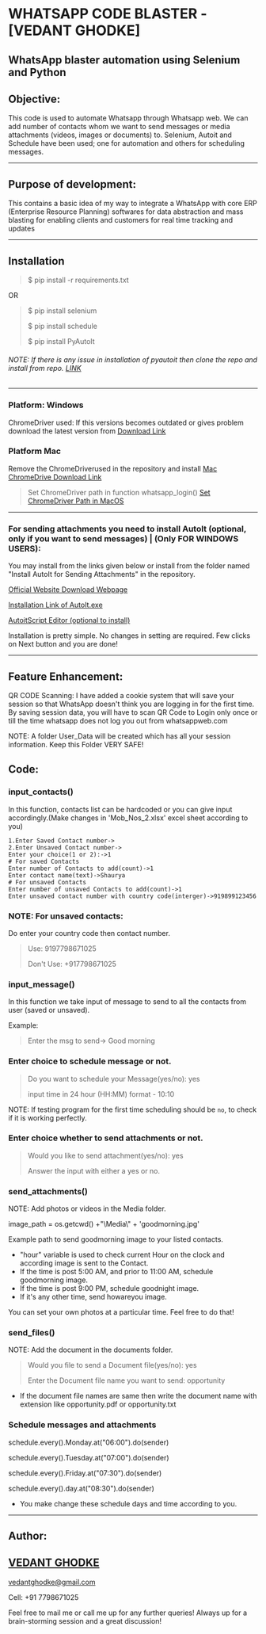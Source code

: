 # WHATSAPP CODE BLASTER - [VEDANT GHODKE]

## WhatsApp blaster automation using Selenium and Python

## Objective:
This code is used to automate Whatsapp through Whatsapp web. We can
add number of contacts whom we want to send messages or media
attachments (videos, images or documents) to. Selenium, Autoit and Schedule have
been used; one for automation and others for scheduling messages.

---

## Purpose of development:
This contains a basic idea of my way to integrate a WhatsApp with core ERP (Enterprise Resource Planning) softwares for data abstraction and mass blasting for enabling clients and customers for real time tracking and updates

---

## Installation

>$ pip install -r requirements.txt

OR

>$ pip install selenium
>
>$ pip install schedule
>
>$ pip install PyAutoIt

###### NOTE: If there is any issue in installation of pyautoit then clone the repo and install from repo. [LINK](https://github.com/jacexh/pyautoit)
---

### Platform: Windows
ChromeDriver used: If this versions becomes outdated or gives problem
download the latest version from <a href =
"http://chromedriver.chromium.org/downloads"> Download Link </a>

### Platform Mac
Remove the ChromeDriverused in the repository and install <a href =
"https://chromedriver.storage.googleapis.com/2.42/chromedriver_mac64.zip">Mac ChromeDrive Download Link</a>

>Set ChromeDriver path in function whatsapp_login()
><a href ="https://stackoverflow.com/a/44870398/6897603">Set
>  ChromeDriver Path in MacOS</a>

---
### For sending attachments you need to install AutoIt (optional, only if you want to send messages) | (Only FOR WINDOWS USERS):

You may install from the links given below or install from the folder
named "Install AutoIt for Sending Attachments" in the repository.

<a href = "https://www.autoitscript.com/site/autoit/downloads/">Official
Website Download Webpage</a>

<a href =
"https://www.autoitscript.com/cgi-bin/getfile.pl?autoit3/autoit-v3-setup.exe"> Installation Link of AutoIt.exe</a>

<a href =
"https://www.autoitscript.com/cgi-bin/getfile.pl?../autoit3/scite/download/SciTE4AutoIt3.exe"> AutoitScript Editor (optional to install) </a>

Installation is pretty simple. No changes in setting are required. Few clicks on Next button and you are done!

---

## Feature Enhancement: 
QR CODE Scanning: I have added a cookie system that will save your session so that WhatsApp doesn't think you are logging in for the first time. By saving session data, you will have to scan QR Code to Login only once or till the time whatsapp does not log you out from whatsappweb.com

NOTE: A folder User_Data will be created which has all your session information. Keep this Folder VERY SAFE! 

## Code:
### input_contacts()

In this function, contacts list can be hardcoded or you can give input
accordingly.(Make changes in 'Mob_Nos_2.xlsx' excel sheet according to you)


```
1.Enter Saved Contact number->
2.Enter Unsaved Contact number->
Enter your choice(1 or 2):->1
# For saved Contacts
Enter number of Contacts to add(count)->1
Enter contact name(text)->Shaurya
# For unsaved Contacts
Enter number of unsaved Contacts to add(count)->1
Enter unsaved contact number with country code(interger)->919899123456
```

### NOTE: For unsaved contacts:
Do enter your country code then contact number.
>Use: 9197798671025
>
>Don't Use: +917798671025



### input_message()
In this function we take input of message to send to all the contacts from user (saved or unsaved).

Example:
>Enter the msg to send-> Good morning

### Enter choice to schedule message or not.
>Do you want to schedule your Message(yes/no): yes
>
>input time in 24 hour (HH:MM) format - 10:10

NOTE: If testing program for the first time scheduling should be `no`, to check if it is working perfectly.

### Enter choice whether to send attachments or not.
>Would you like to send attachment(yes/no): yes
>
>Answer the input with either a yes or no.

### send_attachments()
NOTE: Add photos or videos in the Media folder.

image_path = os.getcwd() +"\\Media\\" + 'goodmorning.jpg'

Example path to send goodmorning image to your listed contacts.

*   "hour" variable is used to check current Hour on the clock and
according image is sent to the Contact.
*   If the time is post 5:00 AM, and prior to 11:00 AM, schedule goodmorning image.
*   If the time is post 9:00 PM, schedule goodnight image.
*   If it's any other time, send howareyou image.

You can set your own photos at a particular time. Feel free to do that!

### send_files()
NOTE: Add the document in the documents folder.
>Would you file to send a Document file(yes/no): yes
>
>Enter the Document file name you want to send: opportunity

*   If the document file names are same then write the document name
with extension like opportunity.pdf or opportunity.txt


### Schedule messages and attachments
schedule.every().Monday.at("06:00").do(sender)

schedule.every().Tuesday.at("07:00").do(sender)

schedule.every().Friday.at("07:30").do(sender)

schedule.every().day.at("08:30").do(sender)

*   You make change these schedule days and time according to you.

---

## Author:
## <a href="https://www.linkedin.com/in/vedant-ghodke-34b124168/">VEDANT GHODKE</a>

vedantghodke@gmail.com

Cell: +91 7798671025

Feel free to mail me or call me up for any further queries! Always up for a brain-storming session and a great discussion!
